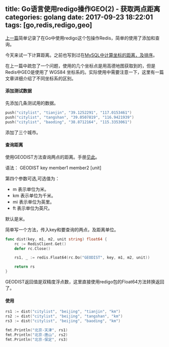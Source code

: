 title: Go语言使用redigo操作GEO(2) - 获取两点距离
categories: golang
date: 2017-09-23 18:22:01
tags:  [go,redis,redigo,geo]
---

[上一篇](/2017/09/17/redis-geo-with-redigo-in-golang-part-1.html)简单记录了在Go中使用redigo这个包操作Redis，简单的使用了添加和查询。

今天来试一下计算距离。之前也写到过在[MySQL中计算坐标的距离，及排序](/2017/06/27/order-by-distance-in-mysql.html)。

在上一篇中疏忽了一个问题，使用的几个坐标点是用高德地图获取到的，但是Redis中GEO是使用了 WGS84 坐标系的。实际使用中需要注意一下，这里有一篇文章详细介绍了不同坐标系的区别。

#### 添加测试数据

先添加几条测试用的数据。

```Go
push("citylist", "tianjin", "39.1252291", "117.0153461")
push("citylist", "tangshan", "39.0507819", "116.9421939")
push("citylist", "baoding", "38.8712164", "115.3353061")
```

添加了三个城市。

#### 查询距离

使用GEODIST方法查询两点的距离。手册[见此](http://redisdoc.com/geo/geodist.html)。

语法： GEODIST key member1 member2 [unit]

第四个参数可选,可选值为：

- m 表示单位为米。
- km 表示单位为千米。
- mi 表示单位为英里。
- ft 表示单位为英尺。

默认是米。

简单写一个方法，传入key和要查询的两点，及距离单位。

```Go
func dist(key, m1, m2, unit string) float64 {
	rc := RedisClient.Get()
	defer rc.Close()

	rs1, _ := redis.Float64(rc.Do("GEODIST", key, m1, m2, unit))

	return rs
}
```

GEODIST返回值是双精度浮点数，这里直接使用redigo包的Float64方法转换返回了。

#### 使用
```Go
rs1 := dist("citylist", "beijing", "tianjin", "km")
rs2 := dist("citylist", "beijing", "tangshan", "km")
rs3 := dist("citylist", "beijing", "baoding", "km")

fmt.Println("北京-天津", rs1)
fmt.Println("北京-唐山", rs2)
fmt.Println("北京-保定", rs3)
```